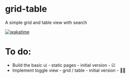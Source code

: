 # grid-table
A simple grid and table view with search

[![wakatime](https://wakatime.com/badge/github/saratkumar17mss040/grid-table.svg)](https://wakatime.com/badge/github/saratkumar17mss040/grid-table)

# To do: 

- Build the basic ui - static pages - initial version - ☑
- Implement toggle view - grid / table - initial version - 👨‍💻

